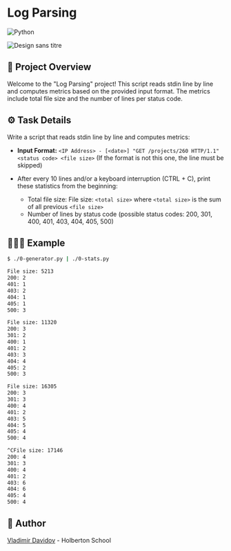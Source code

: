 # Log Parsing

![Python](https://img.shields.io/badge/Python-Algorithms-blue?style=for-the-badge&logo=python&logoColor=white)

![Design sans titre](https://github.com/v-dav/holbertonschool-interview/assets/115344057/2911aaa7-b4d3-4ef4-ae1b-2867a4499da4)


## 🧐 Project Overview

Welcome to the "Log Parsing" project! This script reads stdin line by line and computes metrics based on the provided input format. The metrics include total file size and the number of lines per status code.

## ⚙️ Task Details

Write a script that reads stdin line by line and computes metrics:

- **Input Format:** `<IP Address> - [<date>] "GET /projects/260 HTTP/1.1" <status code> <file size>`
  (If the format is not this one, the line must be skipped)

- After every 10 lines and/or a keyboard interruption (CTRL + C), print these statistics from the beginning:
  - Total file size: File size: `<total size>` where `<total size>` is the sum of all previous `<file size>`
  - Number of lines by status code (possible status codes: 200, 301, 400, 401, 403, 404, 405, 500)

## 🧑🏼‍💻 Example

```bash
$ ./0-generator.py | ./0-stats.py

File size: 5213
200: 2
401: 1
403: 2
404: 1
405: 1
500: 3

File size: 11320
200: 3
301: 2
400: 1
401: 2
403: 3
404: 4
405: 2
500: 3

File size: 16305
200: 3
301: 3
400: 4
401: 2
403: 5
404: 5
405: 4
500: 4

^CFile size: 17146
200: 4
301: 3
400: 4
401: 2
403: 6
404: 6
405: 4
500: 4
```

##  🙇 Author

[Vladimir Davidov](https://github.com/v-dav) - Holberton School
